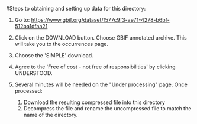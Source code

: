#Steps to obtaining and setting up data for this directory:

1. Go to: https://www.gbif.org/dataset/f577c9f3-ae71-4278-b6bf-512ba1dfaa21

2. Click on the DOWNLOAD button. Choose GBIF annotated archive. This will take you to the occurrences page. 
3. Choose the 'SIMPLE' download.
4. Agree to the 'Free of cost - not free of responsibilities' by clicking UNDERSTOOD.
5. Several minutes will be needed on the "Under processing" page. Once processed:
	1. Download the resulting compressed file into this directory
	2. Decompress the file and rename the uncompressed file to match the name of the directory.